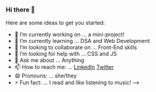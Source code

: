 ### Hi there 👋



Here are some ideas to get you started:

- 🔭 I’m currently working on ... a mini-project!
- 🌱 I’m currently learning ... DSA and Web Development
- 👯 I’m looking to collaborate on ... Front-End skills
- 🤔 I’m looking for help with ... CSS and JS
- 💬 Ask me about ... Anything
- 📫 How to reach me: ... [LinkedIn](https://www.linkedin.com/in/shivanshi-saxena12/) [Twitter](https://twitter.com/whatshivanshi)
- 😄 Pronouns: ... she/they
- ⚡ Fun fact: ... I read and like listening to music!
-->

